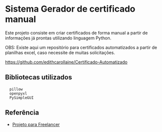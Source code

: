 # Sistema Gerador de certificado manual

Este projeto consiste em criar certificados de forma manual a partir de informações já prontas utilizando linguagem Python.

OBS: Existe aqui um repositório para certificados automatizados a partir de planilhas excel, caso necessite de muitas solicitações.

https://github.com/edithcarollaine/Certificado-Automatizado


## Bibliotecas utilizados

#### 

```
  pillow
  openpyxl
  PySimpleGUI
```


## Referência

 - [Projeto para Freelancer](https://www.youtube.com/watch?v=UnfmxnFpfdM)

